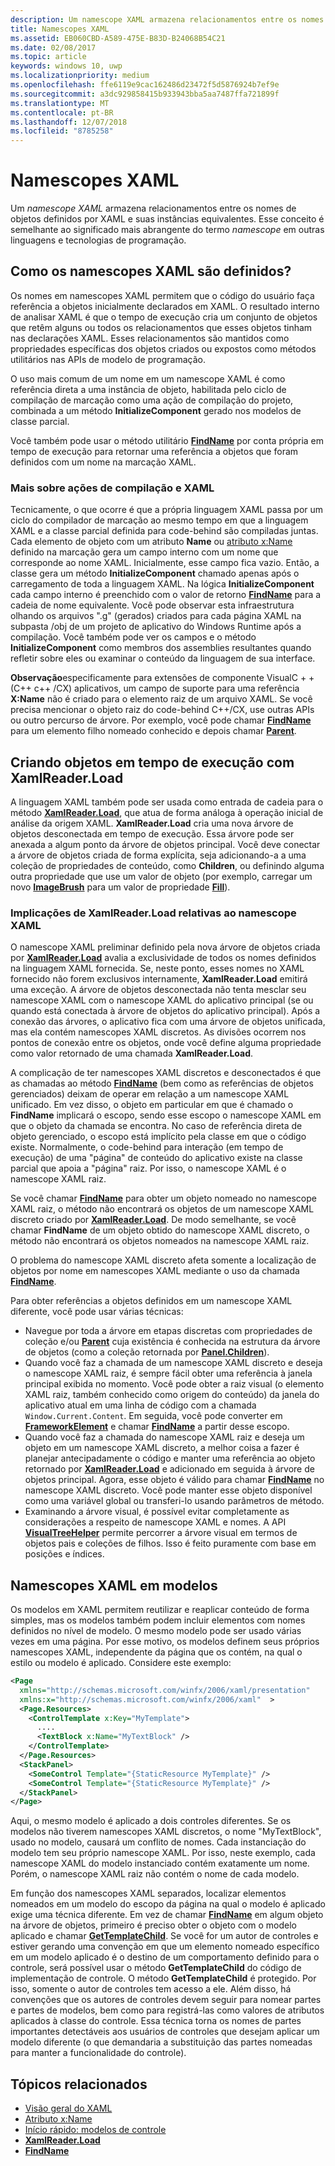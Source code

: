 ```yaml
---
description: Um namescope XAML armazena relacionamentos entre os nomes de objetos definidos por XAML e suas instâncias equivalentes. Esse conceito é semelhante ao significado mais abrangente do termo namescope em outras linguagens e tecnologias de programação.
title: Namescopes XAML
ms.assetid: EB060CBD-A589-475E-B83D-B24068B54C21
ms.date: 02/08/2017
ms.topic: article
keywords: windows 10, uwp
ms.localizationpriority: medium
ms.openlocfilehash: ffe6119e9cac162486d23472f5d5876924b7ef9e
ms.sourcegitcommit: a3dc929858415b933943bba5aa7487ffa721899f
ms.translationtype: MT
ms.contentlocale: pt-BR
ms.lasthandoff: 12/07/2018
ms.locfileid: "8785258"
---
```

# <a name="xaml-namescopes"></a>Namescopes XAML


Um *namescope XAML* armazena relacionamentos entre os nomes de objetos definidos por XAML e suas instâncias equivalentes. Esse conceito é semelhante ao significado mais abrangente do termo *namescope* em outras linguagens e tecnologias de programação.

## <a name="how-xaml-namescopes-are-defined"></a>Como os namescopes XAML são definidos?

Os nomes em namescopes XAML permitem que o código do usuário faça referência a objetos inicialmente declarados em XAML. O resultado interno de analisar XAML é que o tempo de execução cria um conjunto de objetos que retêm alguns ou todos os relacionamentos que esses objetos tinham nas declarações XAML. Esses relacionamentos são mantidos como propriedades específicas dos objetos criados ou expostos como métodos utilitários nas APIs de modelo de programação.

O uso mais comum de um nome em um namescope XAML é como referência direta a uma instância de objeto, habilitada pelo ciclo de compilação de marcação como uma ação de compilação do projeto, combinada a um método **InitializeComponent** gerado nos modelos de classe parcial.

Você também pode usar o método utilitário [**FindName**](https://msdn.microsoft.com/library/windows/apps/br208715) por conta própria em tempo de execução para retornar uma referência a objetos que foram definidos com um nome na marcação XAML.

### <a name="more-about-build-actions-and-xaml"></a>Mais sobre ações de compilação e XAML

Tecnicamente, o que ocorre é que a própria linguagem XAML passa por um ciclo do compilador de marcação ao mesmo tempo em que a linguagem XAML e a classe parcial definida para code-behind são compiladas juntas. Cada elemento de objeto com um atributo **Name** ou [atributo x:Name](x-name-attribute.md) definido na marcação gera um campo interno com um nome que corresponde ao nome XAML. Inicialmente, esse campo fica vazio. Então, a classe gera um método **InitializeComponent** chamado apenas após o carregamento de toda a linguagem XAML. Na lógica **InitializeComponent** cada campo interno é preenchido com o valor de retorno [**FindName**](https://msdn.microsoft.com/library/windows/apps/br208715) para a cadeia de nome equivalente. Você pode observar esta infraestrutura olhando os arquivos ".g" (gerados) criados para cada página XAML na subpasta /obj de um projeto de aplicativo do Windows Runtime após a compilação. Você também pode ver os campos e o método **InitializeComponent** como membros dos assemblies resultantes quando refletir sobre eles ou examinar o conteúdo da linguagem de sua interface.

**Observação**especificamente para extensões de componente VisualC + + (C++ c++ /CX) aplicativos, um campo de suporte para uma referência **X:Name** não é criado para o elemento raiz de um arquivo XAML. Se você precisa mencionar o objeto raiz do code-behind C++/CX, use outras APIs ou outro percurso de árvore. Por exemplo, você pode chamar [**FindName**](https://msdn.microsoft.com/library/windows/apps/br208715) para um elemento filho nomeado conhecido e depois chamar [**Parent**](https://msdn.microsoft.com/library/windows/apps/br208739).

## <a name="creating-objects-at-run-time-with-xamlreaderload"></a>Criando objetos em tempo de execução com XamlReader.Load

A linguagem XAML também pode ser usada como entrada de cadeia para o método [**XamlReader.Load**](https://msdn.microsoft.com/library/windows/apps/br228048), que atua de forma análoga à operação inicial de análise da origem XAML. **XamlReader.Load** cria uma nova árvore de objetos desconectada em tempo de execução. Essa árvore pode ser anexada a algum ponto da árvore de objetos principal. Você deve conectar a árvore de objetos criada de forma explícita, seja adicionando-a a uma coleção de propriedades de conteúdo, como **Children**, ou definindo alguma outra propriedade que use um valor de objeto (por exemplo, carregar um novo [**ImageBrush**](https://msdn.microsoft.com/library/windows/apps/br210101) para um valor de propriedade [**Fill**](/uwp/api/Windows.UI.Xaml.Shapes.Shape.Fill)).

### <a name="xaml-namescope-implications-of-xamlreaderload"></a>Implicações de XamlReader.Load relativas ao namescope XAML

O namescope XAML preliminar definido pela nova árvore de objetos criada por [**XamlReader.Load**](https://msdn.microsoft.com/library/windows/apps/br228048) avalia a exclusividade de todos os nomes definidos na linguagem XAML fornecida. Se, neste ponto, esses nomes no XAML fornecido não forem exclusivos internamente, **XamlReader.Load** emitirá uma exceção. A árvore de objetos desconectada não tenta mesclar seu namescope XAML com o namescope XAML do aplicativo principal (se ou quando está conectada à árvore de objetos do aplicativo principal). Após a conexão das árvores, o aplicativo fica com uma árvore de objetos unificada, mas ela contém namescopes XAML discretos. As divisões ocorrem nos pontos de conexão entre os objetos, onde você define alguma propriedade como valor retornado de uma chamada **XamlReader.Load**.

A complicação de ter namescopes XAML discretos e desconectados é que as chamadas ao método [**FindName**](https://msdn.microsoft.com/library/windows/apps/br208715) (bem como as referências de objetos gerenciados) deixam de operar em relação a um namescope XAML unificado. Em vez disso, o objeto em particular em que é chamado o **FindName** implicará o escopo, sendo esse escopo o namescope XAML em que o objeto da chamada se encontra. No caso de referência direta de objeto gerenciado, o escopo está implícito pela classe em que o código existe. Normalmente, o code-behind para interação (em tempo de execução) de uma "página" de conteúdo do aplicativo existe na classe parcial que apoia a "página" raiz. Por isso, o namescope XAML é o namescope XAML raiz.

Se você chamar [**FindName**](https://msdn.microsoft.com/library/windows/apps/br208715) para obter um objeto nomeado no namescope XAML raiz, o método não encontrará os objetos de um namescope XAML discreto criado por [**XamlReader.Load**](https://msdn.microsoft.com/library/windows/apps/br228048). De modo semelhante, se você chamar **FindName** de um objeto obtido do namescope XAML discreto, o método não encontrará os objetos nomeados na namescope XAML raiz.

O problema do namescope XAML discreto afeta somente a localização de objetos por nome em namescopes XAML mediante o uso da chamada [**FindName**](https://msdn.microsoft.com/library/windows/apps/br208715).

Para obter referências a objetos definidos em um namescope XAML diferente, você pode usar várias técnicas:

-   Navegue por toda a árvore em etapas discretas com propriedades de coleção e/ou [**Parent**](https://msdn.microsoft.com/library/windows/apps/br208739) cuja existência é conhecida na estrutura da árvore de objetos (como a coleção retornada por [**Panel.Children**](https://msdn.microsoft.com/library/windows/apps/br227514)).
-   Quando você faz a chamada de um namescope XAML discreto e deseja o namescope XAML raiz, é sempre fácil obter uma referência à janela principal exibida no momento. Você pode obter a raiz visual (o elemento XAML raiz, também conhecido como origem do conteúdo) da janela do aplicativo atual em uma linha de código com a chamada `Window.Current.Content`. Em seguida, você pode converter em [**FrameworkElement**](https://msdn.microsoft.com/library/windows/apps/br208706) e chamar [**FindName**](https://msdn.microsoft.com/library/windows/apps/br208715) a partir desse escopo.
-   Quando você faz a chamada do namescope XAML raiz e deseja um objeto em um namescope XAML discreto, a melhor coisa a fazer é planejar antecipadamente o código e manter uma referência ao objeto retornado por [**XamlReader.Load**](https://msdn.microsoft.com/library/windows/apps/br228048) e adicionado em seguida à árvore de objetos principal. Agora, esse objeto é válido para chamar [**FindName**](https://msdn.microsoft.com/library/windows/apps/br208715) no namescope XAML discreto. Você pode manter esse objeto disponível como uma variável global ou transferi-lo usando parâmetros de método.
-   Examinando a árvore visual, é possível evitar completamente as considerações a respeito de namescope XAML e nomes. A API [**VisualTreeHelper**](https://msdn.microsoft.com/library/windows/apps/br243038) permite percorrer a árvore visual em termos de objetos pais e coleções de filhos. Isso é feito puramente com base em posições e índices.

## <a name="xaml-namescopes-in-templates"></a>Namescopes XAML em modelos

Os modelos em XAML permitem reutilizar e reaplicar conteúdo de forma simples, mas os modelos também podem incluir elementos com nomes definidos no nível de modelo. O mesmo modelo pode ser usado várias vezes em uma página. Por esse motivo, os modelos definem seus próprios namescopes XAML, independente da página que os contém, na qual o estilo ou modelo é aplicado. Considere este exemplo:

```xml
<Page
  xmlns="http://schemas.microsoft.com/winfx/2006/xaml/presentation" 
  xmlns:x="http://schemas.microsoft.com/winfx/2006/xaml"  >
  <Page.Resources>
    <ControlTemplate x:Key="MyTemplate">
      ....
      <TextBlock x:Name="MyTextBlock" />
    </ControlTemplate>
  </Page.Resources>
  <StackPanel>
    <SomeControl Template="{StaticResource MyTemplate}" />
    <SomeControl Template="{StaticResource MyTemplate}" />
  </StackPanel>
</Page>
```

Aqui, o mesmo modelo é aplicado a dois controles diferentes. Se os modelos não tiverem namescopes XAML discretos, o nome "MyTextBlock", usado no modelo, causará um conflito de nomes. Cada instanciação do modelo tem seu próprio namescope XAML. Por isso, neste exemplo, cada namescope XAML do modelo instanciado contém exatamente um nome. Porém, o namescope XAML raiz não contém o nome de cada modelo.

Em função dos namescopes XAML separados, localizar elementos nomeados em um modelo do escopo da página na qual o modelo é aplicado exige uma técnica diferente. Em vez de chamar [**FindName**](https://msdn.microsoft.com/library/windows/apps/br208715) em algum objeto na árvore de objetos, primeiro é preciso obter o objeto com o modelo aplicado e chamar [**GetTemplateChild**](https://msdn.microsoft.com/library/windows/apps/br209416). Se você for um autor de controles e estiver gerando uma convenção em que um elemento nomeado específico em um modelo aplicado é o destino de um comportamento definido para o controle, será possível usar o método **GetTemplateChild** do código de implementação de controle. O método **GetTemplateChild** é protegido. Por isso, somente o autor de controles tem acesso a ele. Além disso, há convenções que os autores de controles devem seguir para nomear partes e partes de modelos, bem como para registrá-las como valores de atributos aplicados à classe do controle. Essa técnica torna os nomes de partes importantes detectáveis aos usuários de controles que desejam aplicar um modelo diferente (o que demandaria a substituição das partes nomeadas para manter a funcionalidade do controle).

## <a name="related-topics"></a>Tópicos relacionados

* [Visão geral do XAML](xaml-overview.md)
* [Atributo x:Name](x-name-attribute.md)
* [Início rápido: modelos de controle](https://msdn.microsoft.com/library/windows/apps/xaml/hh465374)
* [**XamlReader.Load**](https://msdn.microsoft.com/library/windows/apps/br228048)
* [**FindName**](https://msdn.microsoft.com/library/windows/apps/br208715)
 

